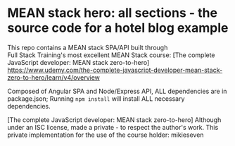# MEAN stack hero: all sections - the source code for a hotel blog example

This repo contains a MEAN stack SPA/API built through   
Full Stack Training's most excellent MEAN Stack course: 
[The complete JavaScript developer: MEAN stack zero-to-hero]
https://www.udemy.com/the-complete-javascript-developer-mean-stack-zero-to-hero/learn/v4/overview

Composed of Angular SPA and Node/Express API, 
ALL dependencies are in package.json;
Running `npm install` will install ALL necessary dependencies.

[The complete JavaScript developer: MEAN stack zero-to-hero]
Although under an ISC license, made a private - to respect the author's work.
This private implementation for the use of the course holder: mikieseven

